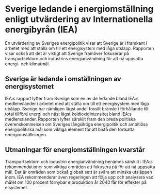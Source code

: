 # Sverige ledande i energiomställning enligt utvärdering av Internationella energibyrån (IEA)

En utvärdering av Sveriges energipolitik visar att Sverige är i framkant i arbetet med att ställa om till ett energisystem med låga utsläpp. Rapporten visar också att det är viktigt att Sverige framöver fokuserar på transportsektorn och industrins energianvändning för att nå uppsatta energi- och klimatmål.

## Sverige är ledande i omställningen av energisystemet

IEA:s rapport lyfter fram Sverige som en av de ledande bland IEA:s medlemsländer i arbetet med att ställa om till ett energisystem med låga utsläpp. Sverige har nämligen lägst andel fossilt bränsle i förhållande till total tillförd energi och näst lägst koldioxidintensitet bland IEA:s medlemsländer. Rapporten lyfter särskilt fram den breda politiska överenskommelsen om Sveriges långsiktiga energipolitik och ambitiösa energipolitiska mål som viktiga element för att bistå den fortsatta energiomställningen.

## Utmaningar för energiomställningen kvarstår

Transportsektorn och industrin energianvändning benämns särskilt i IEA:s rekommendationer som viktiga områden att fokusera på för att nå uppsatta mål. Det är områden som också globalt sett är svåra att minska utsläppen inom. IEA rekommenderar även regeringen att följa upp och analysera vad målet om 100 procent förnybar elproduktion år 2040 får för effekter på elsystemet.
